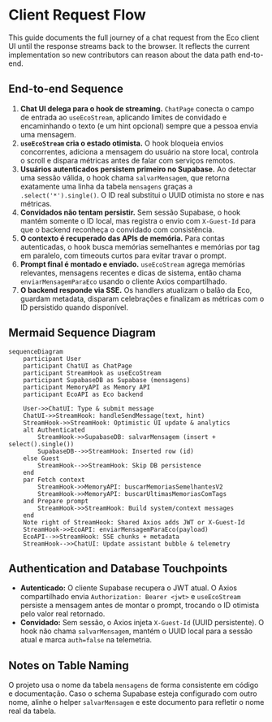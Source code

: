 # Client Request Flow

This guide documents the full journey of a chat request from the Eco client UI until the response
streams back to the browser. It reflects the current implementation so new contributors can reason
about the data path end-to-end.

## End-to-end Sequence <!-- ref:sequence -->

1. **Chat UI delega para o hook de streaming.** `ChatPage` conecta o campo de entrada ao
   `useEcoStream`, aplicando limites de convidado e encaminhando o texto (e um hint opcional) sempre
   que a pessoa envia uma mensagem.
2. **`useEcoStream` cria o estado otimista.** O hook bloqueia envios concorrentes, adiciona a
   mensagem do usuário na store local, controla o scroll e dispara métricas antes de falar com
   serviços remotos. <!-- ref:useEcoStream-optimistic -->
3. **Usuários autenticados persistem primeiro no Supabase.** Ao detectar uma sessão válida, o hook
   chama `salvarMensagem`, que retorna exatamente uma linha da tabela `mensagens` graças a
   `.select('*').single()`. O ID real substitui o UUID otimista no store e nas métricas. <!-- ref:persist -->
4. **Convidados não tentam persistir.** Sem sessão Supabase, o hook mantém somente o ID local, mas
   registra o envio com `X-Guest-Id` para que o backend reconheça o convidado com consistência.
5. **O contexto é recuperado das APIs de memória.** Para contas autenticadas, o hook busca memórias
   semelhantes e memórias por tag em paralelo, com timeouts curtos para evitar travar o prompt.
6. **Prompt final é montado e enviado.** `useEcoStream` agrega memórias relevantes, mensagens
   recentes e dicas de sistema, então chama `enviarMensagemParaEco` usando o cliente Axios
   compartilhado.
7. **O backend responde via SSE.** Os handlers atualizam o balão da Eco, guardam metadata, disparam
   celebrações e finalizam as métricas com o ID persistido quando disponível. <!-- ref:streaming -->

## Mermaid Sequence Diagram <!-- ref:diagram -->

```mermaid
sequenceDiagram
    participant User
    participant ChatUI as ChatPage
    participant StreamHook as useEcoStream
    participant SupabaseDB as Supabase (mensagens)
    participant MemoryAPI as Memory API
    participant EcoAPI as Eco backend

    User->>ChatUI: Type & submit message
    ChatUI->>StreamHook: handleSendMessage(text, hint)
    StreamHook->>StreamHook: Optimistic UI update & analytics
    alt Authenticated
        StreamHook->>SupabaseDB: salvarMensagem (insert + select().single())
        SupabaseDB-->>StreamHook: Inserted row (id)
    else Guest
        StreamHook-->>StreamHook: Skip DB persistence
    end
    par Fetch context
        StreamHook->>MemoryAPI: buscarMemoriasSemelhantesV2
        StreamHook->>MemoryAPI: buscarUltimasMemoriasComTags
    and Prepare prompt
        StreamHook->>StreamHook: Build system/context messages
    end
    Note right of StreamHook: Shared Axios adds JWT or X-Guest-Id
    StreamHook->>EcoAPI: enviarMensagemParaEco(payload)
    EcoAPI-->>StreamHook: SSE chunks + metadata
    StreamHook-->>ChatUI: Update assistant bubble & telemetry
```

## Authentication and Database Touchpoints <!-- ref:auth -->

- **Autenticado:** O cliente Supabase recupera o JWT atual. O Axios compartilhado envia
  `Authorization: Bearer <jwt>` e `useEcoStream` persiste a mensagem antes de montar o prompt,
  trocando o ID otimista pelo valor real retornado.
- **Convidado:** Sem sessão, o Axios injeta `X-Guest-Id` (UUID persistente). O hook não chama
  `salvarMensagem`, mantém o UUID local para a sessão atual e marca `auth=false` na telemetria.

## Notes on Table Naming <!-- ref:table -->

O projeto usa o nome da tabela `mensagens` de forma consistente em código e documentação. Caso o
schema Supabase esteja configurado com outro nome, alinhe o helper `salvarMensagem` e este documento
para refletir o nome real da tabela.
